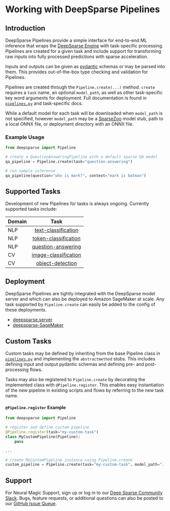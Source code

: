 # Working with DeepSparse Pipelines

## Introduction

DeepSparse Pipelines provide a simple interface for end-to-end ML inference that wraps
the [DeepSparse Engine](https://github.com/neuralmagic/deepsparse) with task-specific
processing. Pipelines are created for a given task and include support for transforming
raw inputs into fully processed predictions with sparse acceleration.

Inputs and outputs can be given as [pydantic](https://pydantic-docs.helpmanual.io/)
schemas or may be parsed into them. This provides out-of-the-box type checking and
validation for Pipelines.

Pipelines are created through the `Pipeline.create(...)` method.  `create` requires a
`task` name, an optional `model_path`, as well as other task-specific key word arguments
for deployment.  Full documentation is found in
[`pipelines.py`](https://github.com/neuralmagic/deepsparse/blob/main/src/deepsparse/pipeline.py)
and task-specific docs.

While a default model for each task will be downloaded when `model_path` is not specified,
however `model_path` may be a [SparseZoo](https://github.com/neuralmagic/sparsezoo)
model stub, path to a local ONNX file, or deployment directory with an ONNX file.

### Example Usage

```python
from deepsparse import Pipeline

# create a QuestionAnsweringPipeline with a default sparse QA model
qa_pipeline = Pipeline.create(task="question-answering")

# run sample inference
qa_pipeline(question="who is mark?", context="mark is batman")
```

## Supported Tasks

Development of new Pipelines for tasks is always ongoing. Currently supported tasks include:

| Domain |         Task         |
|--------|:--------------------:|
| NLP    | [text-classification](https://github.com/neuralmagic/deepsparse/blob/main/src/deepsparse/transformers/README.md)  |
| NLP    | [token-classification](https://github.com/neuralmagic/deepsparse/blob/main/src/deepsparse/transformers/README.md) |
| NLP    | [question-answering](https://github.com/neuralmagic/deepsparse/blob/main/src/deepsparse/transformers/README.md)  |
| CV     | [image-classification](https://github.com/neuralmagic/deepsparse/blob/main/src/deepsparse/image_classification/README.md) |
| CV     | [object-detection](https://github.com/neuralmagic/deepsparse/blob/main/src/deepsparse/yolo/README.md)   |


## Deployment

DeepSparse Pipelines are tightly integrated with the DeepSparse model server and which
can also be deployed to Amazon SageMaker at scale. Any task supported by `Pipeline.create`
can easily be added to the config of these deployments.

* [deepsparse.server](https://github.com/neuralmagic/deepsparse/blob/main/src/deepsparse/server/README.md)
* [deepsparse-SageMaker](https://github.com/neuralmagic/deepsparse/blob/main/examples/aws-sagemaker/README.md)

## Custom Tasks

Custom tasks may be defined by inheriting from the base Pipeline class in 
[`pipelines.py`](https://github.com/neuralmagic/deepsparse/blob/main/src/deepsparse/pipeline.py)
and implementing the `abstractmethod` stubs.  This includes defining input and output
pydantic schemas and defining pre- and post-processing flows.

Tasks may also be registered to `Pipeline.create` by decorating the implemented class
with `@Pipeline.register`. This enables easy instantiation of the new pipeline in existing
scripts and flows by referring to the new task name.

#### `@Pipeline.register` Example
```python
from deepsparse import Pipeline

# register and define custom pipeline
@Pipeline.register(task="my-custom-task")
class MyCustomPipeline(Pipeline):
    pass

...

# create MyCustomPipeline instance using Pipeline.create
custom_pipeline = Pipeline.create(task="my-custom-task", model_path="...")
```

## Support

For Neural Magic Support, sign up or log in to our
[Deep Sparse Community Slack](https://join.slack.com/t/discuss-neuralmagic/shared_invite/zt-q1a1cnvo-YBoICSIw3L1dmQpjBeDurQ).
Bugs, feature requests, or additional questions can also be posted to our
[GitHub Issue Queue](https://github.com/neuralmagic/deepsparse/issues).
